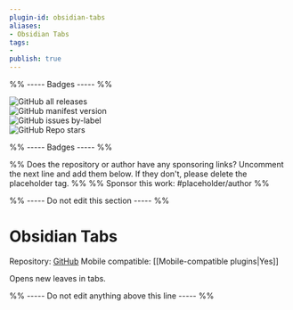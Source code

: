 ```yaml
---
plugin-id: obsidian-tabs
aliases:
- Obsidian Tabs
tags: 
- 
publish: true
---
```


%% ----- Badges ----- %%

![GitHub all releases](https://img.shields.io/github/downloads/gitobsidiantutorial/obsidian-tabs/total?color=573E7A&logo=github&style=for-the-badge)   
![GitHub manifest version](https://img.shields.io/github/manifest-json/v/gitobsidiantutorial/obsidian-tabs?color=573E7A&logo=github&style=for-the-badge)   
![GitHub issues by-label](https://img.shields.io/github/issues/gitobsidiantutorial/obsidian-tabs/help%20wanted?color=573E7A&logo=github&style=for-the-badge)   
![GitHub Repo stars](https://img.shields.io/github/stars/gitobsidiantutorial/obsidian-tabs?color=573E7A&logo=github&style=for-the-badge)

%% ----- Badges ----- %%

%% Does the repository or author have any sponsoring links? Uncomment the next line and add them below. If they don't, please delete the placeholder tag. %%
%% Sponsor this work: #placeholder/author %%

%% ----- Do not edit this section ----- %%

# Obsidian Tabs

Repository: [GitHub](https://github.com/gitobsidiantutorial/obsidian-tabs)
Mobile compatible: [[Mobile-compatible plugins|Yes]]

Opens new leaves in tabs.

%% ----- Do not edit anything above this line ----- %% 
